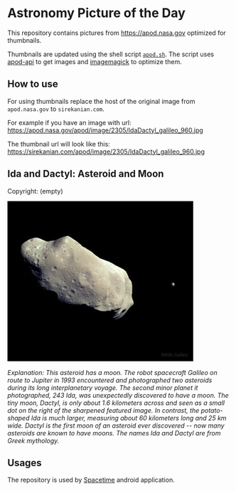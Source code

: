 # Astronomy Picture of the Day

This repository contains pictures from https://apod.nasa.gov optimized for thumbnails.

Thumbnails are updated using the shell script [`apod.sh`](apod.sh). The script
uses [apod-api](https://github.com/nasa/apod-api) to get images and [imagemagick](https://imagemagick.org) to
optimize them.

## How to use

For using thumbnails replace the host of the original image from `apod.nasa.gov` to `sirekanian.com`.

For example if you have an image with url:<br>
https://apod.nasa.gov/apod/image/2305/IdaDactyl_galileo_960.jpg

The thumbnail url will look like this:<br>
https://sirekanian.com/apod/image/2305/IdaDactyl_galileo_960.jpg

## Ida and Dactyl: Asteroid and Moon

Copyright: (empty)

[![the picture of the day][1]][2]

_Explanation: This asteroid has a moon.  The robot spacecraft Galileo on route to Jupiter in 1993 encountered and photographed two asteroids during its long interplanetary voyage.  The second minor planet it photographed, 243 Ida, was unexpectedly discovered to have a moon. The tiny moon, Dactyl, is only about 1.6 kilometers across and seen as a small dot on the right of the sharpened featured image.  In contrast, the potato-shaped Ida is much larger, measuring about 60 kilometers long and 25 km wide.  Dactyl is the first moon of an asteroid ever discovered -- now many asteroids are known to have moons. The names Ida and Dactyl are from Greek mythology._

## Usages

The repository is used by [Spacetime][3] android application.

[1]: image/2305/IdaDactyl_galileo_960.jpg

[2]: https://apod.nasa.gov/apod/image/2305/IdaDactyl_galileo_960.jpg

[3]: https://github.com/sirekanian/spacetime
